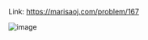 Link: https://marisaoj.com/problem/167

![image](https://github.com/user-attachments/assets/ca876aaf-b53d-4be7-ae94-1d7e74b4d8e3)
